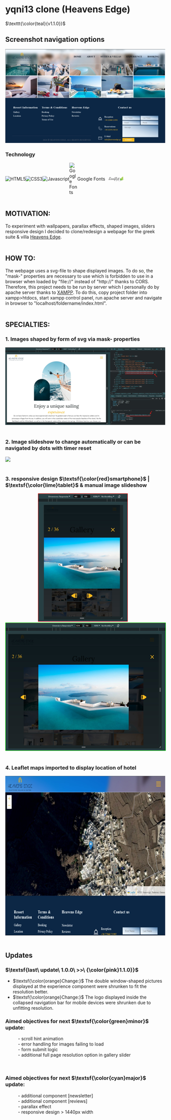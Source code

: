 # yqni13 clone (Heavens Edge)
$\texttt{\color{teal}{v1.1.0}}$

## Screenshot navigation options

<img src="./assets/readme_img/presentation_fullsize.jpg" alt="bottom home component">

### Technology 

<div style="display:flex; align-items:center;">
    <img alt="HTML5" src="https://img.shields.io/badge/-HTML5-E44D26?style=flat&logo=html5&logoColor=white">
    <img alt="CSS3" src="https://img.shields.io/badge/-CSS3-2965f1?style=flat&logo=css3&logoColor=white">
    <img alt="Javascript" src="https://img.shields.io/badge/-JavaScript-F0DB4F?style=flat&logo=javascript&logoColor=white">
    <img alt="Google Fonts" src="https://external-content.duckduckgo.com/iu/?u=https%3A%2F%2Flogos-world.net%2Fwp-content%2Fuploads%2F2021%2F03%2FGoogle-Fonts-Logo.png&f=1&nofb=1&ipt=570b1eadbf10850285149faa90b47496e415ec5daf70efb973248c194025a6a5&ipo=images" style="height:auto; width:5%">Google Fonts
    <img alt="Google Fonts" src="./assets/img/leaflet_logo.png" style="height:auto;padding:0 10px; width:10%">
</div>
<br>

## MOTIVATION:

To experiment with wallpapers, parallax effects, shaped images, sliders responsive design I decided to clone/redesign a webpage for the greek suite & villa <a href="https://www.heavensedge.gr" target="_blank">Heavens Edge</a>.
<br><br>


## HOW TO:

The webpage uses a svg-file to shape displayed images. To do so, the "mask-" properties are necessary to use which is forbidden to use in a browser when loaded by "file://" instead of "http://" thanks to CORS. Therefore, this project needs to be run by server which I personally do by apache server thanks to <a href="https://www.apachefriends.org/index.html" target="_blank">XAMPP</a>. To do this, copy project folder into xampp>htdocs, start xampp control panel, run apache server and navigate in browser to "localhost/foldername/index.html".
<br><br>


## SPECIALTIES:

### 1. Images shaped by form of svg via mask- properties
<div>
    <img src="./assets/readme_img/img_inside_svg.jpg">
</div>
<br>

### 2. Image slideshow to change automatically or can be navigated by dots with timer reset
<div>
    <img src="./assets/img/carousel.gif">
</div>
<br>

### 3. responsive design $\textsf{\color{red}smartphone}$ | $\textsf{\color{lime}tablet}$ & manual image slideshow
<div align="center">
    <img height="400px" style="margin-right:15px;border-style:solid;border-color:red;border-width:1px" src="./assets/readme_img/responsive_smartphone_compare.jpg">
    <img height="400px"style="border-style:solid;border-color:lime;border-width:1px" src="./assets/readme_img/responsive_tablet_compare.jpg">
</div>
<br>

### 4. Leaflet maps imported to display location of hotel
<div align="center">
    <img height="500px" src="./assets/readme_img/leaflet_location.jpg" alt="leaflet map location component">
</div>
<br>

## Updates

### $\textsf{last\ update\ 1.0.0\ >>\ {\color{pink}1.1.0}}$

- $\textsf{\color{orange}Change:}$ The double window-shaped pictures displayed at the experience component were shrunken to fit the resolution better.
- $\textsf{\color{orange}Change:}$ The logo displayed inside the collapsed navigation bar for mobile devices were shrunken due to unfitting resolution.


### Aimed objectives for next $\textsf{\color{green}minor}$ update:
<dl>
    <dd>- scroll hint animation</dd>
    <dd>- error handling for images failing to load</dd>
    <dd>- form submit logic</dd>
    <dd>- additional full page resolution option in gallery slider</dd>
</dl>
<br>

### Aimed objectives for next $\textsf{\color{cyan}major}$ update:
<dl>
    <dd>- additional component [newsletter]</dd>
    <dd>- additional component [reviews]</dd>
    <dd>- parallax effect</dd>
    <dd>- responsive design > 1440px width</dd>
</dl>
